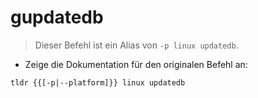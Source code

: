 # gupdatedb

> Dieser Befehl ist ein Alias von `-p linux updatedb`.

- Zeige die Dokumentation für den originalen Befehl an:

`tldr {{[-p|--platform]}} linux updatedb`
